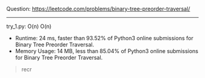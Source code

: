 Question: https://leetcode.com/problems/binary-tree-preorder-traversal/

---

try_1.py: O(n) O(n)
* Runtime: 24 ms, faster than 93.52% of Python3 online submissions for Binary Tree Preorder Traversal.
* Memory Usage: 14 MB, less than 85.04% of Python3 online submissions for Binary Tree Preorder Traversal.

> recr
